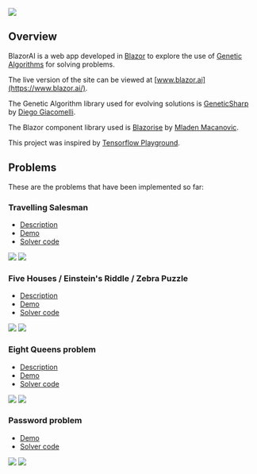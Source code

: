 ![](docs/images/blazor-ai-logo.png)

## Overview

BlazorAI is a web app developed in [Blazor](https://dotnet.microsoft.com/apps/aspnet/web-apps/blazor) to explore the use of [Genetic Algorithms](https://en.wikipedia.org/wiki/Genetic_algorithm) for solving problems.

The live version of the site can be viewed at [www.blazor.ai](https://www.blazor.ai/).

The Genetic Algorithm library used for evolving solutions is [GeneticSharp](https://github.com/giacomelli/GeneticSharp) by [Diego Giacomelli](https://github.com/giacomelli).

The Blazor component library used is [Blazorise](https://blazorise.com/) by [Mladen Macanovic](https://github.com/stsrki).

This project was inspired by [Tensorflow Playground](https://playground.tensorflow.org/).

## Problems

These are the problems that have been implemented so far:

### Travelling Salesman
* [Description](https://en.wikipedia.org/wiki/Travelling_salesman_problem)
* [Demo](https://www.blazor.ai/travellingsalesman)
* [Solver code](BlazorAI.Shared/Solvers/TravellingSalesmanSolver.cs)  

![](docs/images/TravellingSalesman-2.png) ![](docs/images/TravellingSalesman-1.png)

### Five Houses / Einstein's Riddle / Zebra Puzzle
* [Description](https://en.wikipedia.org/wiki/Zebra_Puzzle)
* [Demo](https://www.blazor.ai/fivehouses)
* [Solver code](BlazorAI.Shared/Solvers/FiveHousesSolver.cs)
  
![](docs/images/FiveHouses-1.png) ![](docs/images/FiveHouses-2.png)

### Eight Queens problem
* [Description](https://en.wikipedia.org/wiki/Eight_queens_puzzle)
* [Demo](https://www.blazor.ai/eightqueens)
* [Solver code](BlazorAI.Shared/Solvers/EightQueensSolver.cs)

![](docs/images/EightQueens-1.png) ![](docs/images/EightQueens-2.png)

### Password problem
* [Demo](https://www.blazor.ai/password)
* [Solver code](BlazorAI.Shared/Solvers/PasswordSolver.cs)

![](docs/images/Password-1.png) ![](docs/images/Password-2.png)

